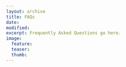 ```yaml
---
layout: archive
title: FAQs
date: 
modified:
excerpt: Frequently Asked Questions go here.
image:
  feature:
  teaser:
  thumb:
---
```

